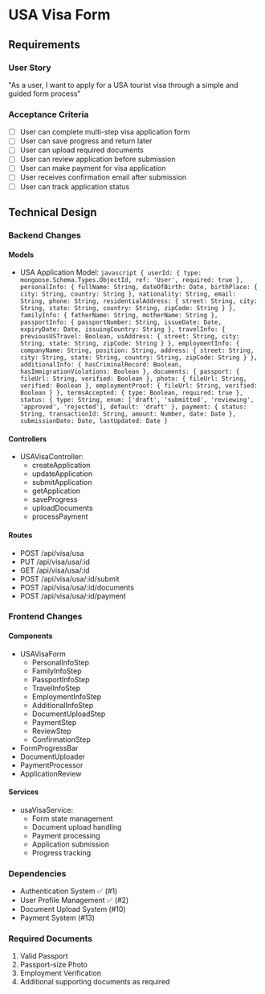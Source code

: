 # USA Visa Form

## Requirements
### User Story
"As a user, I want to apply for a USA tourist visa through a simple and guided form process"

### Acceptance Criteria
- [ ] User can complete multi-step visa application form
- [ ] User can save progress and return later
- [ ] User can upload required documents
- [ ] User can review application before submission
- [ ] User can make payment for visa application
- [ ] User receives confirmation email after submission
- [ ] User can track application status

## Technical Design

### Backend Changes
#### Models
- USA Application Model:  ```javascript
  {
    userId: {
      type: mongoose.Schema.Types.ObjectId,
      ref: 'User',
      required: true
    },
    personalInfo: {
      fullName: String,
      dateOfBirth: Date,
      birthPlace: {
        city: String,
        country: String
      },
      nationality: String,
      email: String,
      phone: String,
      residentialAddress: {
        street: String,
        city: String,
        state: String,
        country: String,
        zipCode: String
      }
    },
    familyInfo: {
      fatherName: String,
      motherName: String
    },
    passportInfo: {
      passportNumber: String,
      issueDate: Date,
      expiryDate: Date,
      issuingCountry: String
    },
    travelInfo: {
      previousUSTravel: Boolean,
      usAddress: {
        street: String,
        city: String,
        state: String,
        zipCode: String
      }
    },
    employmentInfo: {
      companyName: String,
      position: String,
      address: {
        street: String,
        city: String,
        state: String,
        country: String,
        zipCode: String
      }
    },
    additionalInfo: {
      hasCriminalRecord: Boolean,
      hasImmigrationViolations: Boolean
    },
    documents: {
      passport: {
        fileUrl: String,
        verified: Boolean
      },
      photo: {
        fileUrl: String,
        verified: Boolean
      },
      employmentProof: {
        fileUrl: String,
        verified: Boolean
      }
    },
    termsAccepted: {
      type: Boolean,
      required: true
    },
    status: {
      type: String,
      enum: ['draft', 'submitted', 'reviewing', 'approved', 'rejected'],
      default: 'draft'
    },
    payment: {
      status: String,
      transactionId: String,
      amount: Number,
      date: Date
    },
    submissionDate: Date,
    lastUpdated: Date
  }  ```

#### Controllers
- USAVisaController:
  - createApplication
  - updateApplication
  - submitApplication
  - getApplication
  - saveProgress
  - uploadDocuments
  - processPayment

#### Routes
- POST /api/visa/usa
- PUT /api/visa/usa/:id
- GET /api/visa/usa/:id
- POST /api/visa/usa/:id/submit
- POST /api/visa/usa/:id/documents
- POST /api/visa/usa/:id/payment

### Frontend Changes
#### Components
- USAVisaForm
  - PersonalInfoStep
  - FamilyInfoStep
  - PassportInfoStep
  - TravelInfoStep
  - EmploymentInfoStep
  - AdditionalInfoStep
  - DocumentUploadStep
  - PaymentStep
  - ReviewStep
  - ConfirmationStep
- FormProgressBar
- DocumentUploader
- PaymentProcessor
- ApplicationReview

#### Services
- usaVisaService:
  - Form state management
  - Document upload handling
  - Payment processing
  - Application submission
  - Progress tracking

### Dependencies
- Authentication System ✅ (#1)
- User Profile Management ✅ (#2)
- Document Upload System (#10)
- Payment System (#13)

### Required Documents
1. Valid Passport
2. Passport-size Photo
3. Employment Verification
4. Additional supporting documents as required
